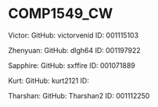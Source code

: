 # COMP1549_CW
Victor:     GitHub: victorvenid
            ID:     001115103

Zhenyuan:       GitHub: dlgh64 
            ID:     001197922

Sapphire:   GitHub: sxffire
            ID:     001071889

Kurt:       GitHub: kurt2121
            ID:

Tharshan:   GitHub: Tharshan2
            ID:     001112250

